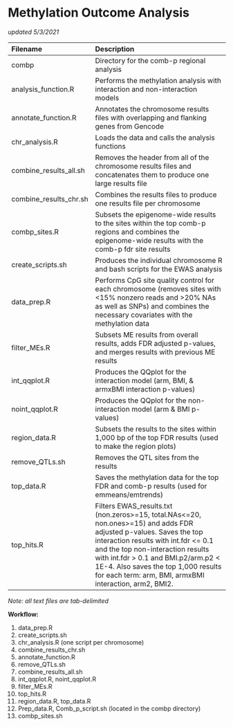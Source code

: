 # Methylation Outcome Analysis
*updated 5/3/2021*

| **Filename**			| **Description** |
|:------------------------------|:----------------|
| combp				| Directory for the comb-p regional analysis |
| analysis_function.R 		| Performs the methylation analysis with interaction and non-interaction models |
| annotate_function.R		| Annotates the chromosome results files with overlapping and flanking genes from Gencode |
| chr_analysis.R 		| Loads the data and calls the analysis functions |
| combine_results_all.sh	| Removes the header from all of the chromosome results files and concatenates them to produce one large results file |
| combine_results_chr.sh	| Combines the results files to produce one results file per chromosome |
| combp_sites.R			| Subsets the epigenome-wide results to the sites within the top comb-p regions and combines the epigenome-wide results with the comb-p fdr site results |
| create_scripts.sh		| Produces the individual chromosome R and bash scripts for the EWAS analysis |			
| data_prep.R			| Performs CpG site quality control for each chromosome (removes sites with <15% nonzero reads and >20% NAs as well as SNPs) and combines the necessary covariates with the methylation data |	
| filter_MEs.R			| Subsets ME results from overall results, adds FDR adjusted p-values, and merges results with previous ME results |
| int_qqplot.R			| Produces the QQplot for the interaction model (arm, BMI, & armxBMI interaction p-values) |
| noint_qqplot.R		| Produces the QQplot for the non-interaction model (arm & BMI p-values) |
| region_data.R			| Subsets the results to the sites within 1,000 bp of the top FDR results (used to make the region plots) |
| remove_QTLs.sh		| Removes the QTL sites from the results |
| top_data.R			| Saves the methylation data for the top FDR and comb-p results (used for emmeans/emtrends) |
| top_hits.R			| Filters EWAS_results.txt (non.zeros>=15, total.NAs<=20, non.ones>=15) and adds FDR adjusted p-values. Saves the top interaction results with int.fdr <= 0.1 and the top non-interaction results with int.fdr > 0.1 and BMI.p2/arm.p2 < 1E-4. Also saves the top 1,000 results for each term: arm, BMI, armxBMI interaction, arm2, BMI2. |

*Note: all text files are tab-delimited*

**Workflow:**
1) data_prep.R
2) create_scripts.sh
3) chr_analysis.R (one script per chromosome) 
4) combine_results_chr.sh
5) annotate_function.R 
6) remove_QTLs.sh
7) combine_results_all.sh
8) int_qqplot.R, noint_qqplot.R
9) filter_MEs.R
10) top_hits.R
11) region_data.R, top_data.R
12) Prep_data.R, Comb_p_script.sh (located in the combp directory)
13) combp_sites.sh
